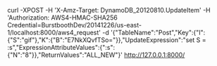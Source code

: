 curl -XPOST -H 'X-Amz-Target: DynamoDB_20120810.UpdateItem' -H 'Authorization: AWS4-HMAC-SHA256 Credential=BurstboothDev/20141226/us-east-1/localhost:8000/aws4_request' -d '{"TableName":"Post","Key":{"I":{"S":"gif"},"K":{"B":"E7NkXQvfTSo="}},"UpdateExpression":"set S = :s","ExpressionAttributeValues":{":s":{"N":"8"}},"ReturnValues":"ALL_NEW"}'  http://127.0.0.1:8000/
